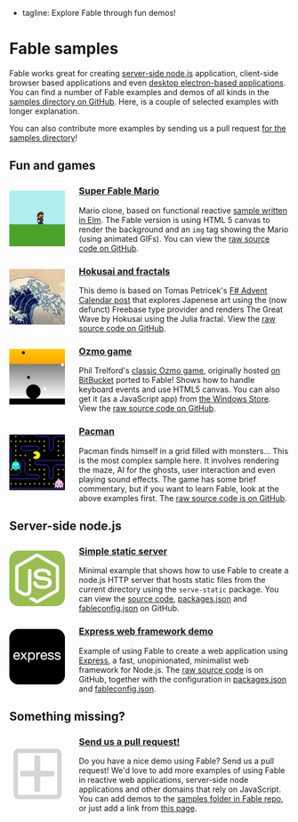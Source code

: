  - tagline: Explore Fable through fun demos!

# Fable samples

Fable works great for creating [server-side node.js](https://nodejs.org/en/) application,
client-side browser based applications and even [desktop electron-based
applications](http://electron.atom.io/). You can find a number of Fable examples and demos
of all kinds in the [samples directory on
GitHub](https://github.com/fsprojects/Fable/tree/master/samples). Here, is a couple
of selected examples with longer explanation.

You can also contribute more examples by sending us a pull
request [for the samples directory](https://github.com/fsprojects/Fable/tree/master/samples)!

## Fun and games

<a href="samples/mario/index.html"><img src="samples/images/mario.png" style="width:100px;float:left;margin:15px 25px 10px 0px" /></a>

### [Super Fable Mario](samples/mario/index.html)

Mario clone, based on functional reactive [sample written in
Elm](http://debug.elm-lang.org/edit/Mario.elm). The Fable version is using HTML 5
canvas to render the background and an `img` tag showing the Mario (using animated GIFs).
You can view the [raw source code on GitHub](https://github.com/fsprojects/Fable/blob/master/samples/browser/mario/mario.fsx).   

<a href="samples/hokusai/index.html"><img src="samples/images/wave.jpg" style="width:100px;float:left;margin:15px 25px 10px 0px" /></a>

### [Hokusai and fractals](samples/hokusai/index.html)

This demo is based on Tomas Petricek's [F# Advent Calendar post](http://tomasp.net/blog/2014/japan-advent-art-en/)
that explores Japenese art using the (now defunct) Freebase type provider and renders
The Great Wave by Hokusai using the Julia fractal.
View the [raw source code on GitHub](https://github.com/fsprojects/Fable/blob/master/samples/browser/hokusai/hokusai.fsx).

<a href="samples/ozmo/index.html"><img src="samples/images/ozmo.png" style="width:100px;float:left;margin:15px 25px 10px 0px" /></a>

### [Ozmo game](samples/ozmo/index.html)

Phil Trelford's [classic Ozmo game](https://twitter.com/ptrelford/status/475395178208174080), originally hosted
[on BitBucket](https://bitbucket.org/ptrelford/ozmo) ported to Fable! Shows how to handle keyboard events and
use HTML5 canvas. You can also get it (as a JavaScript app) from [the Windows
Store](https://www.microsoft.com/en-gb/store/apps/ozmo/9nblggh4rjng). View the [raw source code on
GitHub](https://github.com/fsprojects/Fable/blob/master/samples/browser/ozmo/ozmo.fsx).

<a href="samples/pacman/index.html"><img src="samples/images/pacman.png" style="width:100px;float:left;margin:25px 25px 10px 0px" /></a>

### [Pacman](samples/pacman/index.html)

Pacman finds himself in a grid filled with monsters... This is the most complex sample here.
It involves rendering the maze, AI for the ghosts, user interaction and even playing sound effects.
The game has some brief commentary, but if you want to learn Fable, look at the above examples
first. The [raw source code is on GitHub](https://github.com/fsprojects/Fable/blob/master/samples/browser/pacman/pacman.fsx).

## Server-side node.js

<a href="samples/server/index.html"><img src="samples/images/node.png" style="width:100px;float:left;margin:15px 25px 10px 0px" /></a>

### [Simple static server](samples/server/index.html)

Minimal example that shows how to use Fable to create a node.js HTTP server that
hosts static files from the current directory using the `serve-static` package.
You can view the [source code](https://github.com/fsprojects/Fable/blob/master/samples/node/server/index.fsx),
[packages.json](https://github.com/fsprojects/Fable/blob/master/samples/node/server/packages.json) and
[fableconfig.json](https://github.com/fsprojects/Fable/blob/master/samples/node/server/fableconfig.json) on
GitHub.  

<a href="samples/express/index.html"><img src="samples/images/express.png" style="width:100px;float:left;margin:15px 25px 10px 0px" /></a>

### [Express web framework demo](samples/express/index.html)

Example of using Fable to create a web application using [Express](http://expressjs.com/),
a fast, unopinionated, minimalist web framework for Node.js. The
[raw source code](https://github.com/fsprojects/Fable/blob/master/samples/node/server/index.fsx) is
on GitHub, together with the configuration in
[packages.json](https://github.com/fsprojects/Fable/blob/master/samples/node/server/packages.json) and
[fableconfig.json](https://github.com/fsprojects/Fable/blob/master/samples/node/server/fableconfig.json).

## Something missing?

<a href="https://github.com/fsprojects/Fable/tree/master/samples"><img src="samples/images/add.png" style="width:100px;float:left;margin:25px 25px 10px 0px" /></a>

### [Send us a pull request!](https://github.com/fsprojects/Fable/tree/master/samples)

Do you have a nice demo using Fable? Send us a pull request!
We'd love to add more examples of using Fable in reactive web applications, server-side
node applications and other domains that rely on JavaScript. You can add demos to the
[samples folder in Fable repo](https://github.com/fsprojects/Fable/tree/master/samples),
or just add a link from [this page](https://github.com/fsprojects/Fable).
